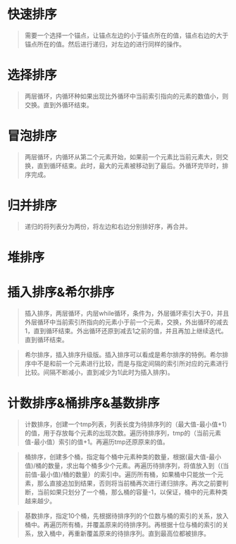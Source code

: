 # 快速排序
> 需要一个选择一个锚点，让锚点左边的小于锚点所在的值，锚点右边的大于锚点所在的值。然后进行递归，对左边的进行同样的操作。
# 选择排序
> 两层循环，内循环种如果出现比外循环中当前索引指向的元素的数值小，则交换。直到外循环结束。
# 冒泡排序
> 两层循环，内循环从第二个元素开始，如果前一个元素比当前元素大，则交换，直到循环结束。此时，最大的元素被移动到了最后。外循环完毕时，排序完成。
# 归并排序
> 递归的将列表分为两份，将左边和右边分别排好序，再合并。
# 堆排序

# 插入排序&希尔排序
> 插入排序，两层循环，内层while循环，条件为，外层循环索引大于0，并且外层循环中当前索引所指向的元素小于前一个元素，交换，外出循环的减去1，直到循环结束。外出循环还原到减去1之前的值，并且再加上继续迭代。直到循环结束。

> 希尔排序，插入排序升级版。插入排序可以看成是希尔排序的特例。希尔排序中不是和前一个元素进行比较，而是与指定间隔的索引所对应的元素进行比较。间隔不断减小，直到减少为1(此时为插入排序)。
# 计数排序&桶排序&基数排序
>计数排序，创建一个tmp列表，列表长度为待排序列的（最大值-最小值+1）的值，用于存放每个元素的出现次数。遍历待排序列，tmp的（当前元素值-最小值）索引的值+1。再遍历tmp还原原来的值。

>桶排序，创建多个桶，指定每个桶中元素种类的数量，根据(最大值-最小值)/桶的数量，求出每个桶多少个元素。再遍历待排序列，将值放入到（(当前值-最小值)/桶的数量）的索引中。遍历所有桶，如果桶中只能放一个元素，那么直接追加到结果，否则将当前桶再次进行递归排序。再次之前要判断，当前如果只划分了一个桶，那么桶的容量-1，以保证，桶中的元素种类越来越少。

> 基数排序，指定10个桶，先根据待排序列的个位数与桶的索引的关系，放入桶中。再遍历所有桶，并覆盖原来的待排序列。再根据十位与桶的索引的关系，放入桶中，再重新覆盖原来的待排序列。直到最高位都被排序。